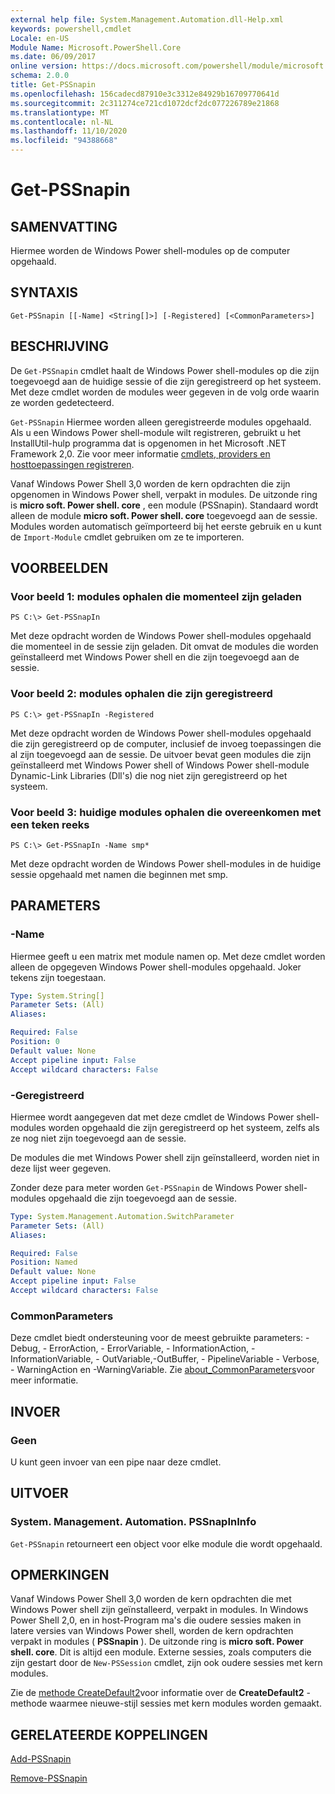 ```yaml
---
external help file: System.Management.Automation.dll-Help.xml
keywords: powershell,cmdlet
Locale: en-US
Module Name: Microsoft.PowerShell.Core
ms.date: 06/09/2017
online version: https://docs.microsoft.com/powershell/module/microsoft.powershell.core/get-pssnapin?view=powershell-5.1&WT.mc_id=ps-gethelp
schema: 2.0.0
title: Get-PSSnapin
ms.openlocfilehash: 156cadecd87910e3c3312e84929b16709770641d
ms.sourcegitcommit: 2c311274ce721cd1072dcf2dc077226789e21868
ms.translationtype: MT
ms.contentlocale: nl-NL
ms.lasthandoff: 11/10/2020
ms.locfileid: "94388668"
---
```

# Get-PSSnapin

## SAMENVATTING
Hiermee worden de Windows Power shell-modules op de computer opgehaald.

## SYNTAXIS

```
Get-PSSnapin [[-Name] <String[]>] [-Registered] [<CommonParameters>]
```

## BESCHRIJVING

De `Get-PSSnapin` cmdlet haalt de Windows Power shell-modules op die zijn toegevoegd aan de huidige sessie of die zijn geregistreerd op het systeem. Met deze cmdlet worden de modules weer gegeven in de volg orde waarin ze worden gedetecteerd.

`Get-PSSnapin` Hiermee worden alleen geregistreerde modules opgehaald. Als u een Windows Power shell-module wilt registreren, gebruikt u het InstallUtil-hulp programma dat is opgenomen in het Microsoft .NET Framework 2,0. Zie voor meer informatie [cmdlets, providers en hosttoepassingen registreren](/previous-versions//ms714644(v=vs.85)).

Vanaf Windows Power Shell 3,0 worden de kern opdrachten die zijn opgenomen in Windows Power shell, verpakt in modules. De uitzonde ring is **micro soft. Power shell. core** , een module (PSSnapin).
Standaard wordt alleen de module **micro soft. Power shell. core** toegevoegd aan de sessie. Modules worden automatisch geïmporteerd bij het eerste gebruik en u kunt de `Import-Module` cmdlet gebruiken om ze te importeren.

## VOORBEELDEN

### Voor beeld 1: modules ophalen die momenteel zijn geladen

```
PS C:\> Get-PSSnapIn
```

Met deze opdracht worden de Windows Power shell-modules opgehaald die momenteel in de sessie zijn geladen. Dit omvat de modules die worden geïnstalleerd met Windows Power shell en die zijn toegevoegd aan de sessie.

### Voor beeld 2: modules ophalen die zijn geregistreerd

```
PS C:\> get-PSSnapIn -Registered
```

Met deze opdracht worden de Windows Power shell-modules opgehaald die zijn geregistreerd op de computer, inclusief de invoeg toepassingen die al zijn toegevoegd aan de sessie. De uitvoer bevat geen modules die zijn geïnstalleerd met Windows Power shell of Windows Power shell-module Dynamic-Link Libraries (Dll's) die nog niet zijn geregistreerd op het systeem.

### Voor beeld 3: huidige modules ophalen die overeenkomen met een teken reeks

```
PS C:\> Get-PSSnapIn -Name smp*
```

Met deze opdracht worden de Windows Power shell-modules in de huidige sessie opgehaald met namen die beginnen met smp.

## PARAMETERS

### -Name

Hiermee geeft u een matrix met module namen op. Met deze cmdlet worden alleen de opgegeven Windows Power shell-modules opgehaald. Joker tekens zijn toegestaan.

```yaml
Type: System.String[]
Parameter Sets: (All)
Aliases:

Required: False
Position: 0
Default value: None
Accept pipeline input: False
Accept wildcard characters: False
```

### -Geregistreerd

Hiermee wordt aangegeven dat met deze cmdlet de Windows Power shell-modules worden opgehaald die zijn geregistreerd op het systeem, zelfs als ze nog niet zijn toegevoegd aan de sessie.

De modules die met Windows Power shell zijn geïnstalleerd, worden niet in deze lijst weer gegeven.

Zonder deze para meter worden `Get-PSSnapin` de Windows Power shell-modules opgehaald die zijn toegevoegd aan de sessie.

```yaml
Type: System.Management.Automation.SwitchParameter
Parameter Sets: (All)
Aliases:

Required: False
Position: Named
Default value: None
Accept pipeline input: False
Accept wildcard characters: False
```

### CommonParameters

Deze cmdlet biedt ondersteuning voor de meest gebruikte parameters: -Debug, - ErrorAction, - ErrorVariable, - InformationAction, -InformationVariable, - OutVariable,-OutBuffer, - PipelineVariable - Verbose, - WarningAction en -WarningVariable. Zie [about_CommonParameters](https://go.microsoft.com/fwlink/?LinkID=113216)voor meer informatie.

## INVOER

### Geen
U kunt geen invoer van een pipe naar deze cmdlet.

## UITVOER

### System. Management. Automation. PSSnapInInfo

`Get-PSSnapin` retourneert een object voor elke module die wordt opgehaald.

## OPMERKINGEN

Vanaf Windows Power Shell 3,0 worden de kern opdrachten die met Windows Power shell zijn geïnstalleerd, verpakt in modules. In Windows Power Shell 2,0, en in host-Program ma's die oudere sessies maken in latere versies van Windows Power shell, worden de kern opdrachten verpakt in modules ( **PSSnapin** ). De uitzonde ring is **micro soft. Power shell. core**. Dit is altijd een module. Externe sessies, zoals computers die zijn gestart door de `New-PSSession` cmdlet, zijn ook oudere sessies met kern modules.

 Zie de [methode CreateDefault2](/dotnet/api/system.management.automation.runspaces.initialsessionstate.createdefault2#System_Management_Automation_Runspaces_InitialSessionState_CreateDefault2)voor informatie over de **CreateDefault2** -methode waarmee nieuwe-stijl sessies met kern modules worden gemaakt.

## GERELATEERDE KOPPELINGEN

[Add-PSSnapin](Add-PSSnapin.md)

[Remove-PSSnapin](Remove-PSSnapin.md)
